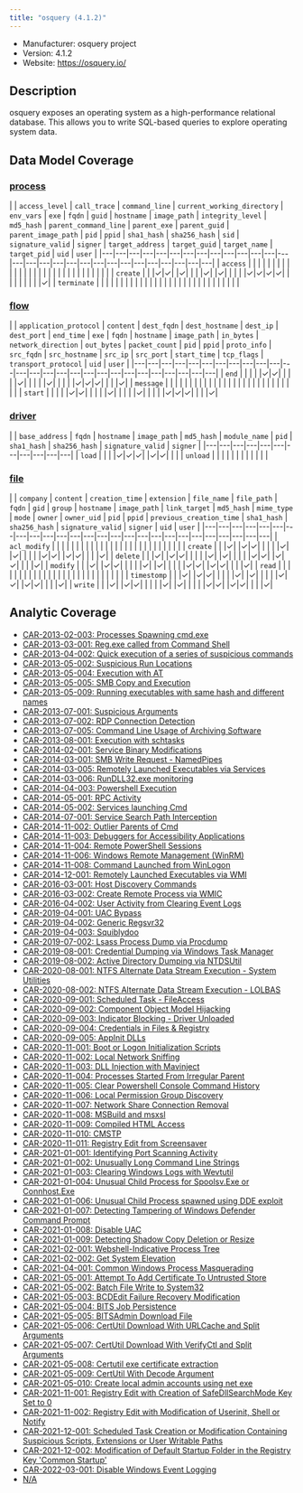```yaml
---
title: "osquery (4.1.2)"
---
```


- Manufacturer: osquery project
- Version: 4.1.2
- Website: https://osquery.io/


## Description
osquery exposes an operating system as a high-performance relational database. This allows you to write SQL-based queries to explore operating system data.



## Data Model Coverage

### [process](../data_model/process)

| | `access_level` | `call_trace` | `command_line` | `current_working_directory` | `env_vars` | `exe` | `fqdn` | `guid` | `hostname` | `image_path` | `integrity_level` | `md5_hash` | `parent_command_line` | `parent_exe` | `parent_guid` | `parent_image_path` | `pid` | `ppid` | `sha1_hash` | `sha256_hash` | `sid` | `signature_valid` | `signer` | `target_address` | `target_guid` | `target_name` | `target_pid` | `uid` | `user` |
|---|---|---|---|---|---|---|---|---|---|---|---|---|---|---|---|---|---|---|---|---|---|---|---|---|---|---|---|---|
| `access` |  | | | | | | | | | | | | | | | | | | | | | | | | | | | | |
| `create` |  | |✓|✓| |✓| | | |✓| |✓| | | | |✓|✓|✓|✓| | | | | | | | |✓|
| `terminate` |  | | | | | | | | | | | | | | | | | | | | | | | | | | | | |

### [flow](../data_model/flow)

| | `application_protocol` | `content` | `dest_fqdn` | `dest_hostname` | `dest_ip` | `dest_port` | `end_time` | `exe` | `fqdn` | `hostname` | `image_path` | `in_bytes` | `network_direction` | `out_bytes` | `packet_count` | `pid` | `ppid` | `proto_info` | `src_fqdn` | `src_hostname` | `src_ip` | `src_port` | `start_time` | `tcp_flags` | `transport_protocol` | `uid` | `user` |
|---|---|---|---|---|---|---|---|---|---|---|---|---|---|---|---|---|---|---|---|---|---|---|---|---|---|---|
| `end` |  | | | |✓|✓| | | | |✓| | | | |✓| | | | |✓|✓|✓| | | |✓|
| `message` |  | | | | | | | | | | | | | | | | | | | | | | | | | | |
| `start` |  | | | |✓|✓| | | | |✓| | | | |✓| | | | |✓|✓|✓| | | |✓|

### [driver](../data_model/driver)

| | `base_address` | `fqdn` | `hostname` | `image_path` | `md5_hash` | `module_name` | `pid` | `sha1_hash` | `sha256_hash` | `signature_valid` | `signer` |
|---|---|---|---|---|---|---|---|---|---|---|
| `load` |  | | |✓|✓|✓| |✓|✓| | |
| `unload` |  | | | | | | | | | | |

### [file](../data_model/file)

| | `company` | `content` | `creation_time` | `extension` | `file_name` | `file_path` | `fqdn` | `gid` | `group` | `hostname` | `image_path` | `link_target` | `md5_hash` | `mime_type` | `mode` | `owner` | `owner_uid` | `pid` | `ppid` | `previous_creation_time` | `sha1_hash` | `sha256_hash` | `signature_valid` | `signer` | `uid` | `user` |
|---|---|---|---|---|---|---|---|---|---|---|---|---|---|---|---|---|---|---|---|---|---|---|---|---|---|
| `acl_modify` |  | | | | | | | | | | | | | | | | | | | | | | | | | |
| `create` |  | |✓| |✓|✓| | | | |✓| |✓| | | | |✓|✓| |✓|✓| | | |✓|
| `delete` |  | |✓| |✓|✓| | | | |✓| |✓| | | | |✓|✓| |✓|✓| | | |✓|
| `modify` |  | |✓| |✓|✓| | | | |✓| |✓| | | | |✓|✓| |✓|✓| | | |✓|
| `read` |  | | | | | | | | | | | | | | | | | | | | | | | | | |
| `timestomp` |  | |✓| |✓|✓| | | | |✓| |✓| | | | |✓|✓| |✓|✓| | | |✓|
| `write` |  | |✓| |✓|✓| | | | |✓| |✓| | | | |✓|✓| |✓|✓| | | |✓|




## Analytic Coverage

 - [CAR-2013-02-003: Processes Spawning cmd.exe](../analytics/CAR-2013-02-003)
 - [CAR-2013-03-001: Reg.exe called from Command Shell](../analytics/CAR-2013-03-001)
 - [CAR-2013-04-002: Quick execution of a series of suspicious commands](../analytics/CAR-2013-04-002)
 - [CAR-2013-05-002: Suspicious Run Locations](../analytics/CAR-2013-05-002)
 - [CAR-2013-05-004: Execution with AT](../analytics/CAR-2013-05-004)
 - [CAR-2013-05-005: SMB Copy and Execution](../analytics/CAR-2013-05-005)
 - [CAR-2013-05-009: Running executables with same hash and different names](../analytics/CAR-2013-05-009)
 - [CAR-2013-07-001: Suspicious Arguments](../analytics/CAR-2013-07-001)
 - [CAR-2013-07-002: RDP Connection Detection](../analytics/CAR-2013-07-002)
 - [CAR-2013-07-005: Command Line Usage of Archiving Software](../analytics/CAR-2013-07-005)
 - [CAR-2013-08-001: Execution with schtasks](../analytics/CAR-2013-08-001)
 - [CAR-2014-02-001: Service Binary Modifications](../analytics/CAR-2014-02-001)
 - [CAR-2014-03-001: SMB Write Request - NamedPipes](../analytics/CAR-2014-03-001)
 - [CAR-2014-03-005: Remotely Launched Executables via Services](../analytics/CAR-2014-03-005)
 - [CAR-2014-03-006: RunDLL32.exe monitoring](../analytics/CAR-2014-03-006)
 - [CAR-2014-04-003: Powershell Execution](../analytics/CAR-2014-04-003)
 - [CAR-2014-05-001: RPC Activity](../analytics/CAR-2014-05-001)
 - [CAR-2014-05-002: Services launching Cmd](../analytics/CAR-2014-05-002)
 - [CAR-2014-07-001: Service Search Path Interception](../analytics/CAR-2014-07-001)
 - [CAR-2014-11-002: Outlier Parents of Cmd](../analytics/CAR-2014-11-002)
 - [CAR-2014-11-003: Debuggers for Accessibility Applications](../analytics/CAR-2014-11-003)
 - [CAR-2014-11-004: Remote PowerShell Sessions](../analytics/CAR-2014-11-004)
 - [CAR-2014-11-006: Windows Remote Management (WinRM)](../analytics/CAR-2014-11-006)
 - [CAR-2014-11-008: Command Launched from WinLogon](../analytics/CAR-2014-11-008)
 - [CAR-2014-12-001: Remotely Launched Executables via WMI](../analytics/CAR-2014-12-001)
 - [CAR-2016-03-001: Host Discovery Commands](../analytics/CAR-2016-03-001)
 - [CAR-2016-03-002: Create Remote Process via WMIC](../analytics/CAR-2016-03-002)
 - [CAR-2016-04-002: User Activity from Clearing Event Logs](../analytics/CAR-2016-04-002)
 - [CAR-2019-04-001: UAC Bypass](../analytics/CAR-2019-04-001)
 - [CAR-2019-04-002: Generic Regsvr32](../analytics/CAR-2019-04-002)
 - [CAR-2019-04-003: Squiblydoo](../analytics/CAR-2019-04-003)
 - [CAR-2019-07-002: Lsass Process Dump via Procdump](../analytics/CAR-2019-07-002)
 - [CAR-2019-08-001: Credential Dumping via Windows Task Manager](../analytics/CAR-2019-08-001)
 - [CAR-2019-08-002: Active Directory Dumping via NTDSUtil](../analytics/CAR-2019-08-002)
 - [CAR-2020-08-001: NTFS Alternate Data Stream Execution - System Utilities](../analytics/CAR-2020-08-001)
 - [CAR-2020-08-002: NTFS Alternate Data Stream Execution - LOLBAS](../analytics/CAR-2020-08-002)
 - [CAR-2020-09-001: Scheduled Task - FileAccess](../analytics/CAR-2020-09-001)
 - [CAR-2020-09-002: Component Object Model Hijacking](../analytics/CAR-2020-09-002)
 - [CAR-2020-09-003: Indicator Blocking - Driver Unloaded](../analytics/CAR-2020-09-003)
 - [CAR-2020-09-004: Credentials in Files & Registry](../analytics/CAR-2020-09-004)
 - [CAR-2020-09-005: AppInit DLLs](../analytics/CAR-2020-09-005)
 - [CAR-2020-11-001: Boot or Logon Initialization Scripts](../analytics/CAR-2020-11-001)
 - [CAR-2020-11-002: Local Network Sniffing](../analytics/CAR-2020-11-002)
 - [CAR-2020-11-003: DLL Injection with Mavinject](../analytics/CAR-2020-11-003)
 - [CAR-2020-11-004: Processes Started From Irregular Parent](../analytics/CAR-2020-11-004)
 - [CAR-2020-11-005: Clear Powershell Console Command History](../analytics/CAR-2020-11-005)
 - [CAR-2020-11-006: Local Permission Group Discovery](../analytics/CAR-2020-11-006)
 - [CAR-2020-11-007: Network Share Connection Removal](../analytics/CAR-2020-11-007)
 - [CAR-2020-11-008: MSBuild and msxsl](../analytics/CAR-2020-11-008)
 - [CAR-2020-11-009: Compiled HTML Access](../analytics/CAR-2020-11-009)
 - [CAR-2020-11-010: CMSTP](../analytics/CAR-2020-11-010)
 - [CAR-2020-11-011: Registry Edit from Screensaver](../analytics/CAR-2020-11-011)
 - [CAR-2021-01-001: Identifying Port Scanning Activity](../analytics/CAR-2021-01-001)
 - [CAR-2021-01-002: Unusually Long Command Line Strings](../analytics/CAR-2021-01-002)
 - [CAR-2021-01-003: Clearing Windows Logs with Wevtutil](../analytics/CAR-2021-01-003)
 - [CAR-2021-01-004: Unusual Child Process for Spoolsv.Exe or Connhost.Exe](../analytics/CAR-2021-01-004)
 - [CAR-2021-01-006: Unusual Child Process spawned using DDE exploit](../analytics/CAR-2021-01-006)
 - [CAR-2021-01-007: Detecting Tampering of Windows Defender Command Prompt](../analytics/CAR-2021-01-007)
 - [CAR-2021-01-008: Disable UAC](../analytics/CAR-2021-01-008)
 - [CAR-2021-01-009: Detecting Shadow Copy Deletion or Resize](../analytics/CAR-2021-01-009)
 - [CAR-2021-02-001: Webshell-Indicative Process Tree](../analytics/CAR-2021-02-001)
 - [CAR-2021-02-002: Get System Elevation](../analytics/CAR-2021-02-002)
 - [CAR-2021-04-001: Common Windows Process Masquerading](../analytics/CAR-2021-04-001)
 - [CAR-2021-05-001: Attempt To Add Certificate To Untrusted Store](../analytics/CAR-2021-05-001)
 - [CAR-2021-05-002: Batch File Write to System32](../analytics/CAR-2021-05-002)
 - [CAR-2021-05-003: BCDEdit Failure Recovery Modification](../analytics/CAR-2021-05-003)
 - [CAR-2021-05-004: BITS Job Persistence](../analytics/CAR-2021-05-004)
 - [CAR-2021-05-005: BITSAdmin Download File](../analytics/CAR-2021-05-005)
 - [CAR-2021-05-006: CertUtil Download With URLCache and Split Arguments](../analytics/CAR-2021-05-006)
 - [CAR-2021-05-007: CertUtil Download With VerifyCtl and Split Arguments](../analytics/CAR-2021-05-007)
 - [CAR-2021-05-008: Certutil exe certificate extraction](../analytics/CAR-2021-05-008)
 - [CAR-2021-05-009: CertUtil With Decode Argument](../analytics/CAR-2021-05-009)
 - [CAR-2021-05-010: Create local admin accounts using net exe](../analytics/CAR-2021-05-010)
 - [CAR-2021-11-001: Registry Edit with Creation of SafeDllSearchMode Key Set to 0](../analytics/CAR-2021-11-001)
 - [CAR-2021-11-002: Registry Edit with Modification of Userinit, Shell or Notify](../analytics/CAR-2021-11-002)
 - [CAR-2021-12-001: Scheduled Task Creation or Modification Containing Suspicious Scripts, Extensions or User Writable Paths](../analytics/CAR-2021-12-001)
 - [CAR-2021-12-002: Modification of Default Startup Folder in the Registry Key 'Common Startup'](../analytics/CAR-2021-12-002)
 - [CAR-2022-03-001: Disable Windows Event Logging](../analytics/CAR-2022-03-001)
 - [N/A](../analytics/N/A)
